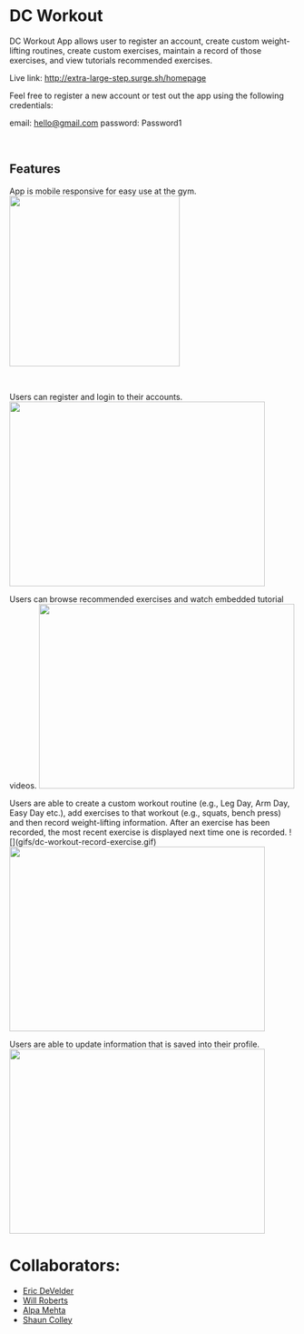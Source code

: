 # DC Workout

DC Workout App allows user to register an account, create custom weight-lifting routines, create custom exercises, maintain a record of those exercises, and view tutorials recommended exercises.

Live link: http://extra-large-step.surge.sh/homepage

Feel free to register a new account or test out the app using the following credentials:

email: hello@gmail.com
password: Password1

<br>

## Features

<p float="left">
  App is mobile responsive for easy use at the gym.  &nbsp;  
  <img src="gifs/dc-workout-mobil.gif" width="300" height="300"/></p>

<br>

<p float="left">
  Users can register and login to their accounts.
  <img src="gifs/dc-workout-login.gif" width="450" height="325"/>  
</p>

<p float="left">
  Users can browse recommended exercises and watch embedded tutorial videos.
  <img src="gifs/dc-workout-tutorial.gif" width="450" height="325"/>
</p>

<p float="left">
Users are able to create a custom workout routine (e.g., Leg Day, Arm Day, Easy Day etc.), add exercises to that workout (e.g., squats, bench press) and then record weight-lifting information. After an exercise has been recorded, the most recent exercise is displayed next time one is recorded. ![](gifs/dc-workout-record-exercise.gif)

<img src="gifs/dc-workout-create-routine.gif" width="450" height="325"/>

<p float="left">
Users are able to update information that is saved into their profile.

<img src="gifs/dc-workout-update-profile.gif" width="450" height="325"/>


# Collaborators:
* [Eric DeVelder](https://github.com/emark1)
* [Will Roberts](https://github.com/wcrober)
* [Alpa Mehta](https://github.com/amehta27)
* [Shaun Colley](https://github.com/shaunwcolley)


